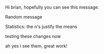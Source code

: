 Hi brian, hopefully you can see this message.

Random message

Statistics: the n's justify the means


testing these changes now 

ah yes i see them, great work!

